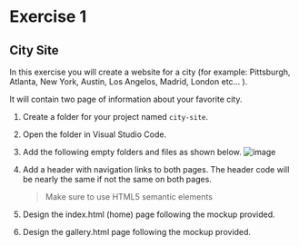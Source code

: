 # Exercise 1

## City Site

In this exercise you will create a website for a city (for example: Pittsburgh, Atlanta, New York, Austin, Los Angelos, Madrid, London etc... ).

It will contain two page of information about your favorite city.

1. Create a folder for your project named `city-site`.
1. Open the folder in Visual Studio Code.
1. Add the following empty folders and files as shown below.
   ![image](https://github.com/craigmckeachie/yearup-fall2023-notes/assets/1474579/5aacc1cc-dae9-4917-a39a-3085cacb7b03)
1. Add a header with navigation links to both pages. The header code will be nearly the same if not the same on both pages.

   > Make sure to use HTML5 semantic elements
1. Design the index.html (home) page following the mockup provided.
1. Design the gallery.html page following the mockup provided.
